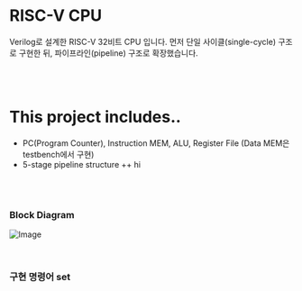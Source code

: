 # RISC-V CPU
Verilog로 설계한 RISC-V 32비트 CPU 입니다. 먼저 단일 사이클(single-cycle) 구조로 구현한 뒤, 파이프라인(pipeline) 구조로 확장했습니다.

<br/><br/>

# This project includes..
+ PC(Program Counter), Instruction MEM, ALU, Register File (Data MEM은 testbench에서 구현)
+ 5-stage pipeline structure
++ hi

<br/><br/>

### Block Diagram
![Image](https://github.com/user-attachments/assets/73cced7f-772a-4a1f-aa00-b05213553efa)

<br/>

### 구현 명령어 set




